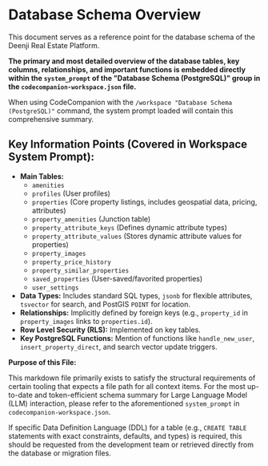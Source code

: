 # Database Schema Overview

This document serves as a reference point for the database schema of the Deenji Real Estate Platform.

**The primary and most detailed overview of the database tables, key columns, relationships, and important functions is embedded directly within the `system_prompt` of the "Database Schema (PostgreSQL)" group in the `codecompanion-workspace.json` file.**

When using CodeCompanion with the `/workspace "Database Schema (PostgreSQL)"` command, the system prompt loaded will contain this comprehensive summary.

## Key Information Points (Covered in Workspace System Prompt):

- **Main Tables:**
  - `amenities`
  - `profiles` (User profiles)
  - `properties` (Core property listings, includes geospatial data, pricing, attributes)
  - `property_amenities` (Junction table)
  - `property_attribute_keys` (Defines dynamic attribute types)
  - `property_attribute_values` (Stores dynamic attribute values for properties)
  - `property_images`
  - `property_price_history`
  - `property_similar_properties`
  - `saved_properties` (User-saved/favorited properties)
  - `user_settings`
- **Data Types:** Includes standard SQL types, `jsonb` for flexible attributes, `tsvector` for search, and PostGIS `POINT` for location.
- **Relationships:** Implicitly defined by foreign keys (e.g., `property_id` in `property_images` links to `properties.id`).
- **Row Level Security (RLS):** Implemented on key tables.
- **Key PostgreSQL Functions:** Mention of functions like `handle_new_user`, `insert_property_direct`, and search vector update triggers.

**Purpose of this File:**

This markdown file primarily exists to satisfy the structural requirements of certain tooling that expects a file path for all context items. For the most up-to-date and token-efficient schema summary for Large Language Model (LLM) interaction, please refer to the aforementioned `system_prompt` in `codecompanion-workspace.json`.

If specific Data Definition Language (DDL) for a table (e.g., `CREATE TABLE` statements with exact constraints, defaults, and types) is required, this should be requested from the development team or retrieved directly from the database or migration files.

